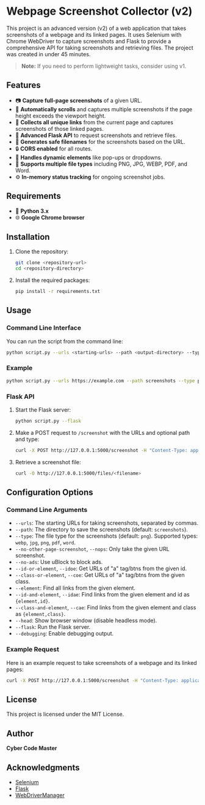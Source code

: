 # Webpage Screenshot Collector (v2)

This project is an advanced version (v2) of a web application that takes screenshots of a webpage and its linked pages. It uses Selenium with Chrome WebDriver to capture screenshots and Flask to provide a comprehensive API for taking screenshots and retrieving files. The project was created in under 45 minutes.

> **Note:** If you need to perform lightweight tasks, consider using v1.

## Features

- :camera: **Capture full-page screenshots** of a given URL.
- :repeat: **Automatically scrolls** and captures multiple screenshots if the page height exceeds the viewport height.
- :link: **Collects all unique links** from the current page and captures screenshots of those linked pages.
- :rocket: **Advanced Flask API** to request screenshots and retrieve files.
- :file_folder: **Generates safe filenames** for the screenshots based on the URL.
- :lock: **CORS enabled** for all routes.
- :scroll: **Handles dynamic elements** like pop-ups or dropdowns.
- :page_facing_up: **Supports multiple file types** including PNG, JPG, WEBP, PDF, and Word.
- :gear: **In-memory status tracking** for ongoing screenshot jobs.

## Requirements

- :snake: **Python 3.x**
- :globe_with_meridians: **Google Chrome browser**

## Installation

1. Clone the repository:
    ```sh
    git clone <repository-url>
    cd <repository-directory>
    ```

2. Install the required packages:
    ```sh
    pip install -r requirements.txt
    ```

## Usage

### Command Line Interface

You can run the script from the command line:

```sh
python script.py --urls <starting-urls> --path <output-directory> --type <file-type> [options]
```

### Example

```sh
python script.py --urls https://example.com --path screenshots --type png
```

### Flask API

1. Start the Flask server:
    ```sh
    python script.py --flask
    ```

2. Make a POST request to `/screenshot` with the URLs and optional path and type:
    ```sh
    curl -X POST http://127.0.0.1:5000/screenshot -H "Content-Type: application/json" -d '{"urls": ["https://example.com"], "path": "screenshots", "type": "png"}'
    ```

3. Retrieve a screenshot file:
    ```sh
    curl -O http://127.0.0.1:5000/files/<filename>
    ```

## Configuration Options

### Command Line Arguments

- `--urls`: The starting URLs for taking screenshots, separated by commas.
- `--path`: The directory to save the screenshots (default: `screenshots`).
- `--type`: The file type for the screenshots (default: `png`). Supported types: `webp`, `jpg`, `png`, `pdf`, `word`.
- `--no-other-page-screenshot`, `--nops`: Only take the given URL screenshot.
- `--no-ads`: Use uBlock to block ads.
- `--id-or-element`, `--idoe`: Get URLs of "a" tag/btns from the given id.
- `--class-or-element`, `--coe`: Get URLs of "a" tag/btns from the given class.
- `--element`: Find all links from the given element.
- `--id-and-element`, `--idae`: Find links from the given element and id as `{element,id}`.
- `--class-and-element`, `--cae`: Find links from the given element and class as `{element,class}`.
- `--head`: Show browser window (disable headless mode).
- `--flask`: Run the Flask server.
- `--debugging`: Enable debugging output.

### Example Request

Here is an example request to take screenshots of a webpage and its linked pages:

```sh
curl -X POST http://127.0.0.1:5000/screenshot -H "Content-Type: application/json" -d '{"urls": ["https://example.com"], "path": "screenshots", "type": "png"}'
```

## License

This project is licensed under the MIT License.

## Author

**Cyber Code Master**

## Acknowledgments

- [Selenium](https://www.selenium.dev/)
- [Flask](https://flask.palletsprojects.com/)
- [WebDriverManager](https://github.com/SergeyPirogov/webdriver_manager)
